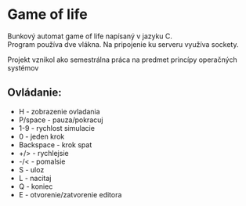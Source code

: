 # Game of life
Bunkový automat game of life napísaný v jazyku C.  
Program používa dve vlákna. Na pripojenie ku serveru využíva sockety.  
  
Projekt vznikol ako semestrálna práca na predmet princípy operačných systémov

## Ovládanie:
* H - zobrazenie ovladania
* P/space - pauza/pokracuj
* 1-9 - rychlost simulacie
* 0 - jeden krok
* Backspace - krok spat
* +/> - rychlejsie
* -/< - pomalsie
* S - uloz
* L - nacitaj
* Q - koniec
* E - otvorenie/zatvorenie editora
